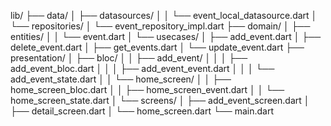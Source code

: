 lib/
├── data/
│   ├── datasources/
│   │   └── event_local_datasource.dart
│   └── repositories/
│       └── event_repository_impl.dart
├── domain/
│   ├── entities/
│   │   └── event.dart
│   └── usecases/
│       ├── add_event.dart
│       ├── delete_event.dart
│       ├── get_events.dart
│       └── update_event.dart
├── presentation/
│   ├── bloc/
│   │   ├── add_event/
│   │   │   ├── add_event_bloc.dart
│   │   │   ├── add_event_event.dart
│   │   │   └── add_event_state.dart
│   │   └── home_screen/
│   │       ├── home_screen_bloc.dart
│   │       ├── home_screen_event.dart
│   │       └── home_screen_state.dart
│   └── screens/
│       ├── add_event_screen.dart
│       ├── detail_screen.dart
│       └── home_screen.dart
└── main.dart
